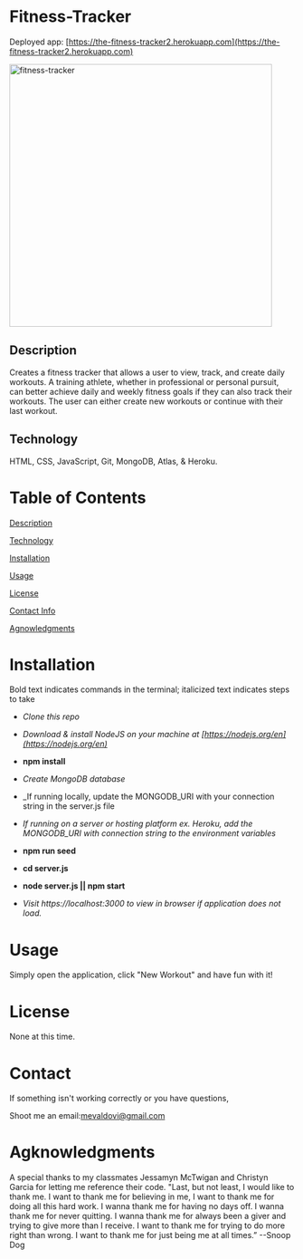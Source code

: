 # Fitness-Tracker

Deployed app: [https://the-fitness-tracker2.herokuapp.com](https://the-fitness-tracker2.herokuapp.com)

<img width="464" alt="fitness-tracker" src="https://user-images.githubusercontent.com/83307023/135528279-7452f284-1dac-4639-9314-ddcff1de1958.PNG">


## Description 

Creates a fitness tracker that allows a user to view, track, and create daily workouts. A training athlete, whether in professional or personal pursuit, can better achieve daily and weekly fitness goals if they can also track their workouts. The user can either create new workouts or continue with their last workout.

## Technology 
HTML, CSS, JavaScript, Git, MongoDB, Atlas, & Heroku.

# Table of Contents
[Description](https://github.com/mevaldovi/Fitness-Tracker#Description)

[Technology](https://github.com/mevaldovi/Fitness-Tracker#Technology)

[Installation](https://github.com/mevaldovi/Fitness-Tracker#Installation)


[Usage](https://github.com/mevaldovi/Fitness-Tracker#Usage)


[License](https://github.com/mevaldovi/Fitness-Tracker#License)


[Contact Info](https://github.com/mevaldovi/Fitness-Tracker#Contact)


[Agnowledgments](https://github.com/mevaldovi/Fitness-Tracker#Agknowledgments)

# Installation

Bold text indicates commands in the terminal; italicized text indicates steps to take

- _Clone this repo_

- _Download & install NodeJS on your machine at [https://nodejs.org/en](https://nodejs.org/en)_

- **npm install**

- _Create MongoDB database_

- _If running locally, update the MONGODB_URI with your connection string in the server.js file

- _If running on a server or hosting platform ex. Heroku, add the MONGODB_URI with connection string to the environment variables_

- **npm run seed**

- **cd server.js**

- **node server.js || npm start**

- _Visit https://localhost:3000 to view in browser if application does not load._
# Usage
Simply open the application, click "New Workout" and have fun with it!
# License
None at this time.
# Contact
If something isn't working correctly or you have questions,

Shoot me an email:[mevaldovi@gmail.com](mailto:mevaldovi@gmail.com)
# Agknowledgments
A special thanks to my classmates Jessamyn McTwigan and Christyn Garcia for letting me reference their code.
"Last, but not least, I would like to thank me. I want to thank me for believing in me, I want to thank me for doing all this hard work. I wanna thank me for having no days off. I wanna thank me for never quitting. I wanna thank me for always been a giver and trying to give more than I receive. I want to thank me for trying to do more right than wrong. I want to thank me for just being me at all times.” --Snoop Dog
